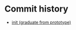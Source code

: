 # Commit history

-   [init (graduate from prototype)](https://github.com/vue-camps/vue-core-08112024/commits/main/?after=28db2e69f40e53df84f21ea9e98e9d5d45cd6a60+6054)